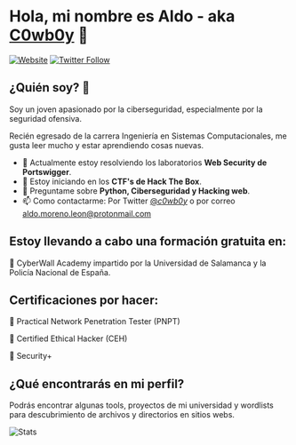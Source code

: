### <h1>Hola, mi nombre es Aldo - aka [C0wb0y][website] 👋</h1>

[![Website](https://img.shields.io/website?label=aldo-moreno-leon.github.io&style=for-the-badge&url=https://aldo-moreno-leon.github.io/)](https://aldo-moreno-leon.github.io/)
[![Twitter Follow](https://img.shields.io/twitter/follow/_c0wb0y_?color=1DA1F2&logo=twitter&style=for-the-badge)](https://twitter.com/intent/follow?original_referer=https%3A%2F%2Fgithub.com%2F_c0wb0y_&screen_name=_c0wb0y_)

## ¿Quién soy? 🤔

Soy un joven apasionado por la ciberseguridad, especialmente por la seguridad ofensiva.

Recién egresado de la carrera Ingeniería en Sistemas Computacionales, me gusta leer mucho y estar aprendiendo cosas nuevas.

- 🔭 Actualmente estoy resolviendo los laboratorios **Web Security de Portswigger**.
- 🌱 Estoy iniciando en los **CTF's de Hack The Box**.
- 💬 Preguntame sobre **Python, Ciberseguridad y Hacking web**.
- 📫 Como contactarme: Por Twitter [@_c0wb0y_](https://twitter.com/_c0wb0y_) o por correo aldo.moreno.leon@protonmail.com

## Estoy llevando a cabo una formación gratuita en:

🔴 CyberWall Academy impartido por la Universidad de Salamanca y la Policía Nacional de España.

## Certificaciones por hacer:

🔵 Practical Network Penetration Tester (PNPT)

🔵 Certified Ethical Hacker (CEH)

🔵 Security+

## ¿Qué encontrarás en mi perfil?

Podrás encontrar algunas tools, proyectos de mi universidad y wordlists para descubrimiento de archivos y directorios en sitios webs.

<img src="https://github-readme-stats.vercel.app/api?username=aldo-moreno-leon&show_icons=true&theme=chartreuse-dark" alt="Stats">

[website]: https://aldo-moreno-leon.github.io/
